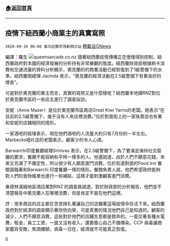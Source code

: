 ###  [:house:返回首頁](https://github.com/ourhimalayas/txt)
---

## 疫情下紐西蘭小商業主的真實寫照
`2020-09-16 06:08 喜马拉雅农场新西兰站` [轉載自GNews](https://gnews.org/zh-hant/360450/)

編譯：羅生
![](https://s3.amazonaws.com/gnews-media-offload/wp-content/uploads/2020/09/16060153/Capture-9.png)queensarcade.co.nz
隨著紐西蘭疫情傳播正在慢慢得到控制，紐西蘭政府對本國的經濟發展的分析持有非常樂觀的態度。紐西蘭財政部根據刷卡消費和交通流量的資料分析顯示，奧克蘭的的商業活動已經恢復到了1級警備下的水準。紐西蘭現總理 Jacinda 表示，“奧克蘭的經濟活動在2.5級警備下有著良好的增長”。

可是對於奧克蘭的業主而言，真實的寫照又是什麼樣呢？紐西蘭本地媒RNZ對位於奧克蘭市區的一些店主進行了調查採訪。

安妮（Anne Mazer）是位於奧克蘭市區商店Great Kiwi Yarns的老闆。她表示“在目前的2.5級警備下，幾乎沒有人來店裡消費。”位於對面街上的一家珠寶店也有著和安妮的店鋪相同的情形。

一家酒吧的經理表示，現在他們酒吧的人流量大約只有7月份的一半左右。Marbecks唱片店的老闆表示，顧客少的令人心煩。

Barwarchi印度餐廳經理Srinivas 表示，在2.5級警備下，為了要滿足保持社交距離的要求，餐廳不能容納和平時一樣多的人。他還說道，由於人們不願意花錢，未來又充滿了不確定性，所以很少有人願意進門消費。位於街道對面的Food Inn 餐館面臨著和Barwarchi 印度餐廳一樣的情形。餐館負責人說，他們希望政府能夠對人們的食物帳單也進行一些補貼，這樣才能刺激顧客進門消費。

桑德林漢姆地區酒店業對RNZ 的調查員說道，對於財政部的分析報告，他們並不清楚報告中奧克蘭人在哪裡消費，但是肯定不是在他們這裡。

評：很多商店的店主都在苦苦掙扎著讓自己的店鋪著這場疫情中存活下來。紐西蘭政府對於經濟的調查顯示著欣欣向榮，可是真實的情況他們自己是知道的。顧客的減少，人們不願意消費，這些對於他們的店鋪生意都是致命的。一面交著各種水電費，租金，員工工資，一面又沒有收入，還要擔心自己不備傳染。CCP 病毒讓商家腹背受敵，焦頭爛額，病毒一日在，經濟就不可能真正恢復。

0
